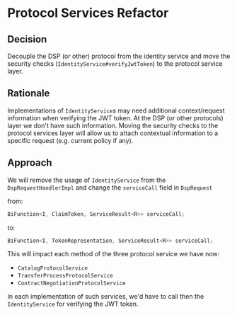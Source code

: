 # Protocol Services Refactor

## Decision

Decouple the DSP (or other) protocol from the identity service and move the security checks (`IdentityService#verifyJwtToken`) 
to the protocol service layer.

## Rationale

Implementations of `IdentityService`s may need additional context/request information when verifying the JWT token. At the
DSP (or other protocols) layer we don't have such information. Moving the security checks to the protocol services layer will 
allow us to attach contextual information to a specific request (e.g. current policy if any).

## Approach

We will remove the usage of `IdentityService` from the `DspRequestHandlerImpl` and change the `serviceCall` field in `DspRequest`

from:

```java
BiFunction<I, ClaimToken, ServiceResult<R>> serviceCall;
```
to:
```java
BiFunction<I, TokenRepresentation, ServiceResult<R>> serviceCall;
```

This will impact each method of the three protocol service we have now:

- `CatalogProtocolService`
- `TransferProcessProtocolService`
- `ContractNegotiationProtocolService`

In each implementation of such services, we'd have to call then the `IdentityService` for verifying the JWT token. 